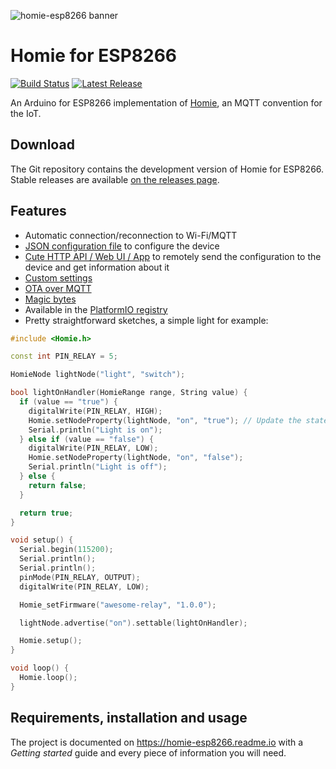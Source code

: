 ![homie-esp8266 banner](banner.png)

Homie for ESP8266
=================

[![Build Status](https://img.shields.io/travis/marvinroger/homie-esp8266/master.svg?style=flat-square)](https://travis-ci.org/marvinroger/homie-esp8266) [![Latest Release](https://img.shields.io/badge/release-v1.5.0-yellow.svg?style=flat-square)](https://github.com/marvinroger/homie-esp8266/releases)

An Arduino for ESP8266 implementation of [Homie](https://github.com/marvinroger/homie), an MQTT convention for the IoT.

## Download

The Git repository contains the development version of Homie for ESP8266. Stable releases are available [on the releases page](https://github.com/marvinroger/homie-esp8266/releases).

## Features

* Automatic connection/reconnection to Wi-Fi/MQTT
* [JSON configuration file](https://homie-esp8266.readme.io/v2.0.0/docs/json-configuration-file) to configure the device
* [Cute HTTP API / Web UI / App](https://homie-esp8266.readme.io/v2.0.0/docs/http-json-api) to remotely send the configuration to the device and get information about it
* [Custom settings](https://homie-esp8266.readme.io/v2.0.0/docs/custom-settings)
* [OTA over MQTT](https://homie-esp8266.readme.io/v2.0.0/docs/ota-configuration-updates)
* [Magic bytes](https://homie-esp8266.readme.io/v2.0.0/docs/magic-bytes)
* Available in the [PlatformIO registry](http://platformio.org/#!/lib/show/555/Homie)
* Pretty straightforward sketches, a simple light for example:

```c++
#include <Homie.h>

const int PIN_RELAY = 5;

HomieNode lightNode("light", "switch");

bool lightOnHandler(HomieRange range, String value) {
  if (value == "true") {
    digitalWrite(PIN_RELAY, HIGH);
    Homie.setNodeProperty(lightNode, "on", "true"); // Update the state of the light
    Serial.println("Light is on");
  } else if (value == "false") {
    digitalWrite(PIN_RELAY, LOW);
    Homie.setNodeProperty(lightNode, "on", "false");
    Serial.println("Light is off");
  } else {
    return false;
  }

  return true;
}

void setup() {
  Serial.begin(115200);
  Serial.println();
  Serial.println();
  pinMode(PIN_RELAY, OUTPUT);
  digitalWrite(PIN_RELAY, LOW);

  Homie_setFirmware("awesome-relay", "1.0.0");

  lightNode.advertise("on").settable(lightOnHandler);

  Homie.setup();
}

void loop() {
  Homie.loop();
}
```

## Requirements, installation and usage

The project is documented on https://homie-esp8266.readme.io with a *Getting started* guide and every piece of information you will need.
